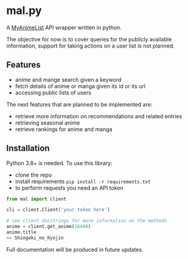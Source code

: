 # mal.py

A [MyAnimeList](https://myanimelist.net) API wrapper written in python.

The objective for now is to cover queries for the publicly available information, support for taking actions on a user list is not planned.

## Features

- anime and mange search given a keyword
- fetch details of anime or manga given its id or its url
- accessing public lists of users

The next features that are planned to be implemented are:

- retrieve more information on recommendations and related entries
- retrieving seasonal anime
- retrieve rankings for anime and manga

## Installation

Python 3.8+ is needed.
To use this library:

- clone the repo
- install requirements `pip install -r requirements.txt`
- to perform requests you need an API token

```python
from mal import client

cli = client.Client('your token here')

# see client docstrings for more information on the methods
anime = client.get_anime(16498)
anime.title
>> Shingeki_no_Kyojin
```

Full documentation will be produced in future updates.
